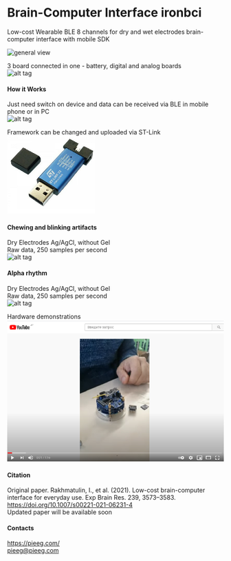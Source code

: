 # Brain-Computer Interface ironbci
Low-cost Wearable BLE 8 channels for dry and wet electrodes brain-computer interface with mobile SDK   

<img src="https://github.com/pieeg-club/ironbci/blob/master/Supplementary%20files/BLE/ironbci_genereal.jpg" alt="general view" title="general view" width="50%" height="50%">


3 board connected in one - battery, digital and analog boards                              
![alt tag](https://github.com/pieeg-club/ironbci/blob/master/Supplementary%20files/BLE/image_5.png "general view")​


#### How it Works  
Just need switch on device and data can be received via BLE in mobile phone or in PC   
![alt tag](https://github.com/pieeg-club/ironbci/blob/master/Supplementary%20files/BLE/app.png "app")

Framework can be changed and uploaded via ST-Link  
![alt tag](https://github.com/Ildaron/ironbci/blob/master/Supplementary%20files/stl1.bmp "stm32")

#### Chewing  and blinking artifacts  
Dry Electrodes Ag/AgCl, without Gel        
Raw data, 250 samples per second       
![alt tag](https://github.com/pieeg-club/ironbci/blob/master/Supplementary%20files/BLE/image_3.png "general view")

#### Alpha rhythm  
Dry Electrodes Ag/AgCl, without Gel        
Raw data, 250 samples per second       
![alt tag](https://github.com/pieeg-club/ironbci/blob/master/Supplementary%20files/BLE/image_2.png "general view")

Hardware demonstrations  
[![Hardware demonstrations](https://github.com/Ildaron/ironbci/blob/master/Supplementary%20files/hardware_ironbci.bmp)](https://youtu.be/j0kvDpfp6p8)    
   

#### Citation  
Original paper. 
Rakhmatulin, I., et al. (2021). Low-cost brain-computer interface for everyday use. Exp Brain Res. 239, 3573–3583. https://doi.org/10.1007/s00221-021-06231-4  
Updated paper will be available soon  

#### Contacts   
https://pieeg.com/   
pieeg@pieeg.com  

